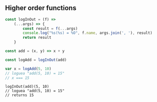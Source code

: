 ## Higher order functions

```js
const logInOut = (f) =>
    (...args) => {
        const result = f(...args)
        console.log("%s(%s) = %O", f.name, args.join(', '), result)
        return result
    }

const add = (x, y) => x + y

const logAdd = logInOut(add)

var x = logAdd(5, 10)
// loguea "add(5, 10) = 15"
// x === 15
```


<div class="fragment">
<pre><code class="lang-js hljs javascript">logInOut(add)(5, 10)
// loguea "add(5, 10) = 15"
// returns 15
</code></pre>
</div>
